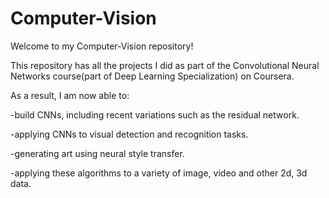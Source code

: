 # Computer-Vision

Welcome to my Computer-Vision repository!

This repository has all the projects I did as part of the Convolutional Neural Networks course(part of Deep Learning Specialization) on Coursera.

As a result, I am now able to:

-build CNNs, including recent variations such as the residual network.

-applying CNNs to visual detection and recognition tasks.

-generating art using neural style transfer.

-applying these algorithms to a variety of image, video and other 2d, 3d data.
